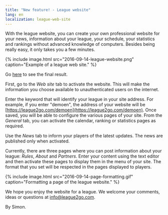 ```yaml
---
title: "New feature! - League website"
lang: en
localization: league-web-site
---
```

With the league website, you can create your own professional website for your news, information about your league, your schedule, your statistics and rankings without advanced knowledge of computers. Besides being really easy, it only takes you a few minutes.

{% include image.html src="2016-09-14-league-website.png" caption="Example of a league web site." %}

Go [here](https://league2go.com/demoen) to see the final result.

First, go to the _Web site_ tab to activate the website. This will make the information you choose available to unauthenticated users on the internet.

Enter the keyword that will identify your league in your site address. For example, if you enter "demoen", the address of your website will be [https://league2go.com/demoen](https://league2go.com/demoen). Once saved, you will be able to configure the various pages of your site. From the _General_ tab, you can activate the calendar, ranking or statistics pages as required.

Use the _News_ tab to inform your players of the latest updates. The news are published only when activated.

Currently, there are three pages where you can post information about your league: _Rules_, _About_ and _Partners_. Enter your content using the text editor and then activate these pages to display them in the menu of your site. The format that you set will be respected in the pages displayed to players.

{% include image.html src="2016-09-14-page-formatting.gif" caption="Formatting a page of the league website." %}

We hope you enjoy the website for a league. We welcome your comments, ideas or questions at [info@league2go.com](mailto:info@league2go.com).

By Simon.
